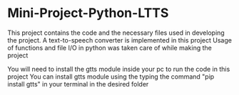 # Mini-Project-Python-LTTS

This project contains the code and the necessary files used in developing the project.
A text-to-speech converter is implemented in this project
Usage of functions and file I/O in python was taken care of while making the project

You will need to install the gtts module inside your pc to run the code in this project 
You can install gtts module using the typing the command "pip install gtts" in your terminal in the desired folder
